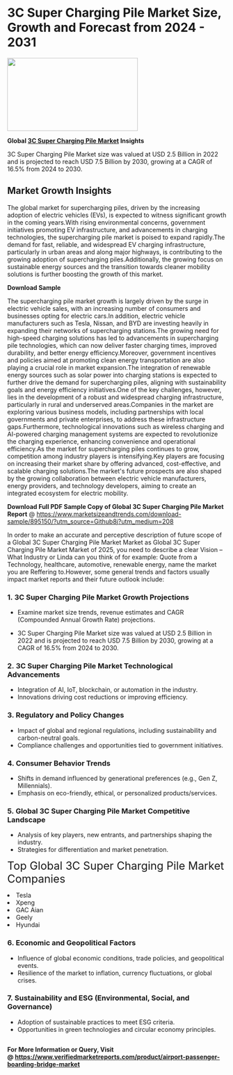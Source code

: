 <H1>3C Super Charging Pile Market Size, Growth and Forecast from 2024 - 2031</H1><img class="aligncenter size-medium wp-image-584254" src="https://thirdeyenews.in/wp-content/uploads/2024/09/Global-Market-Research-300x168.jpeg" alt="" width="300" height="168" /><p><strong>Global&nbsp;<a href="https://www.marketsizeandtrends.com/download-sample/895150/?utm_source=Github8j?utm_medium=208">3C Super Charging Pile Market</a> Insights</strong></p><p>3C Super Charging Pile Market size was valued at USD 2.5 Billion in 2022 and is projected to reach USD 7.5 Billion by 2030, growing at a CAGR of 16.5% from 2024 to 2030.</p><p><h2>Market Growth Insights</h2> <p>The global market for supercharging piles, driven by the increasing adoption of electric vehicles (EVs), is expected to witness significant growth in the coming years.With rising environmental concerns, government initiatives promoting EV infrastructure, and advancements in charging technologies, the supercharging pile market is poised to expand rapidly.The demand for fast, reliable, and widespread EV charging infrastructure, particularly in urban areas and along major highways, is contributing to the growing adoption of supercharging piles.Additionally, the growing focus on sustainable energy sources and the transition towards cleaner mobility solutions is further boosting the growth of this market.</p> <p><strong>Download Sample</strong></p> <p>The supercharging pile market growth is largely driven by the surge in electric vehicle sales, with an increasing number of consumers and businesses opting for electric cars.In addition, electric vehicle manufacturers such as Tesla, Nissan, and BYD are investing heavily in expanding their networks of supercharging stations.The growing need for high-speed charging solutions has led to advancements in supercharging pile technologies, which can now deliver faster charging times, improved durability, and better energy efficiency.Moreover, government incentives and policies aimed at promoting clean energy transportation are also playing a crucial role in market expansion.The integration of renewable energy sources such as solar power into charging stations is expected to further drive the demand for supercharging piles, aligning with sustainability goals and energy efficiency initiatives.One of the key challenges, however, lies in the development of a robust and widespread charging infrastructure, particularly in rural and underserved areas.Companies in the market are exploring various business models, including partnerships with local governments and private enterprises, to address these infrastructure gaps.Furthermore, technological innovations such as wireless charging and AI-powered charging management systems are expected to revolutionize the charging experience, enhancing convenience and operational efficiency.As the market for supercharging piles continues to grow, competition among industry players is intensifying.Key players are focusing on increasing their market share by offering advanced, cost-effective, and scalable charging solutions.The market's future prospects are also shaped by the growing collaboration between electric vehicle manufacturers, energy providers, and technology developers, aiming to create an integrated ecosystem for electric mobility.<p><span class=""><strong>Download Full PDF Sample Copy of Global 3C Super Charging Pile Market Report</strong> @ <a href="https://www.marketsizeandtrends.com/download-sample/895150/?utm_source=Github8j?utm_medium=208" target="_blank">https://www.marketsizeandtrends.com/download-sample/895150/?utm_source=Github8j?utm_medium=208</a></span></p><p>In order to make an accurate and perceptive description of future scope of a Global&nbsp;3C Super Charging Pile Market Market as Global&nbsp;3C Super Charging Pile Market Market of 2025, you need to describe a clear Vision &ndash; What Industry or Linda can you think of for example: Quote from a Technology, healthcare, automotive, renewable energy, name the market you are Reffering to.However, some general trends and factors usually impact market reports and their future outlook include:</p><h3>1.&nbsp;<strong>3C Super Charging Pile Market Growth Projections</strong></h3><ul><li>Examine market size trends, revenue estimates and CAGR (Compounded Annual Growth Rate) projections.</li><li><p>3C Super Charging Pile Market size was valued at USD 2.5 Billion in 2022 and is projected to reach USD 7.5 Billion by 2030, growing at a CAGR of 16.5% from 2024 to 2030.</p></li></ul><h3>2.&nbsp;<strong>3C Super Charging Pile Market Technological Advancements</strong></h3><ul><li>Integration of AI, IoT, blockchain, or automation in the industry.</li><li>Innovations driving cost reductions or improving efficiency.</li></ul><h3>3.&nbsp;<strong>Regulatory and Policy Changes</strong></h3><ul><li>Impact of global and regional regulations, including sustainability and carbon-neutral goals.</li><li>Compliance challenges and opportunities tied to government initiatives.</li></ul><h3>4.&nbsp;<strong>Consumer Behavior Trends</strong></h3><ul><li>Shifts in demand influenced by generational preferences (e.g., Gen Z, Millennials).</li><li>Emphasis on eco-friendly, ethical, or personalized products/services.</li></ul><h3>5.&nbsp;<strong>Global 3C Super Charging Pile Market Competitive Landscape</strong></h3><ul><li>Analysis of key players, new entrants, and partnerships shaping the industry.</li><li>Strategies for differentiation and market penetration.</li></ul><p data-pm-slice="1 1 []"><span style="color: inherit; font-family: inherit; font-size: 25px;">Top Global 3C Super Charging Pile Market Companies</span></p><div class="" data-test-id=""><p><li>Tesla</li><li> Xpeng</li><li> GAC Aian</li><li> Geely</li><li> Hyundai</li></p></div><h3>6.&nbsp;<strong>Economic and Geopolitical Factors</strong></h3><ul><li>Influence of global economic conditions, trade policies, and geopolitical events.</li><li>Resilience of the market to inflation, currency fluctuations, or global crises.</li></ul><h3>7.&nbsp;<strong>Sustainability and ESG (Environmental, Social, and Governance)</strong></h3><ul><li>Adoption of sustainable practices to meet ESG criteria.</li><li>Opportunities in green technologies and circular economy principles.</li></ul><h2><strong style="font-size: 14px;">For More Information or Query, Visit @&nbsp;</strong><a style="background-color: #ffffff; font-size: 14px;" href="https://www.marketsizeandtrends.com/report/3c-super-charging-pile-market/" target="_blank">https://www.verifiedmarketreports.com/product/airport-passenger-boarding-bridge-market</a></h2>